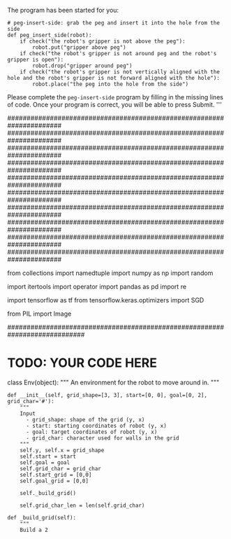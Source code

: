 

The program has been started for you:

```
# peg-insert-side: grab the peg and insert it into the hole from the side
def peg_insert_side(robot):
    if check("the robot's gripper is not above the peg"):
        robot.put("gripper above peg")
    if check("the robot's gripper is not around peg and the robot's gripper is open"):
        robot.drop("gripper around peg")
    if check("the robot's gripper is not vertically aligned with the hole and the robot's gripper is not forward aligned with the hole"):
        robot.place("the peg into the hole from the side")
```

Please complete the `peg-insert-side` program by filling in the missing lines of code.  Once your program is correct, you will be able to press Submit.
'''


######################################################################
######################################################################
######################################################################
######################################################################
######################################################################
######################################################################
######################################################################
######################################################################
######################################################################
######################################################################

from collections import namedtuple
import numpy as np
import random

import itertools
import operator
import pandas as pd
import re

import tensorflow as tf
from tensorflow.keras.optimizers import SGD

from PIL import Image


############################################################################
# TODO: YOUR CODE HERE

class Env(object):
    """
    An environment for the robot to move around in.
    """

    def __init__(self, grid_shape=[3, 3], start=[0, 0], goal=[0, 2], grid_char='#'):
        """
        Input
          - grid_shape: shape of the grid (y, x)
          - start: starting coordinates of robot (y, x)
          - goal: target coordinates of robot (y, x)
          - grid_char: character used for walls in the grid
        """
        self.y, self.x = grid_shape
        self.start = start
        self.goal = goal
        self.grid_char = grid_char
        self.start_grid = [0,0]
        self.goal_grid = [0,0]

        self._build_grid()

        self.grid_char_len = len(self.grid_char)

    def _build_grid(self):
        """
        Build a 2